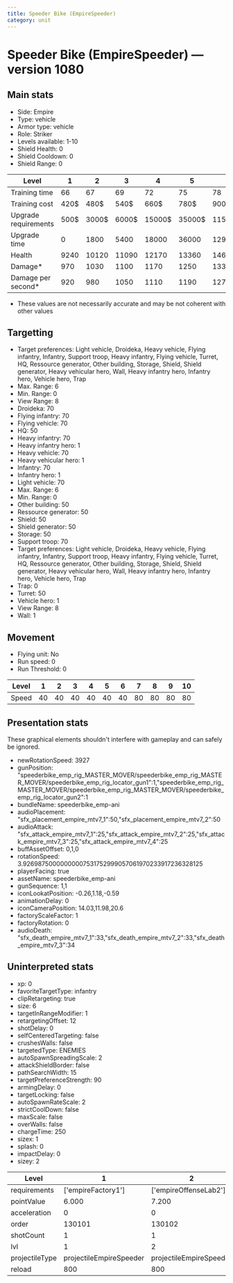 ```yaml
---
title: Speeder Bike (EmpireSpeeder)
category: unit
---
```


# Speeder Bike (EmpireSpeeder) — version 1080

## Main stats

  * Side: Empire
  * Type: vehicle
  * Armor type: vehicle
  * Role: Striker
  * Levels available: 1-10
  * Shield Health: 0
  * Shield Cooldown: 0
  * Shield Range: 0

|Level               |1   |2    |3    |4     |5     |6      |7      |8      |9       |10      |
|--------------------|----|-----|-----|------|------|-------|-------|-------|--------|--------|
|Training time       |66  |67   |69   |72    |75    |78     |81     |168    |174     |180     |
|Training cost       |420$|480$ |540$ |660$  |780$  |900$   |1020$  |1200$  |1260$   |1380$   |
|Upgrade requirements|500$|3000$|6000$|15000$|35000$|115000$|175000$|350000$|1000000$|2000000$|
|Upgrade time        |0   |1800 |5400 |18000 |36000 |129600 |216000 |345600 |518400  |777600  |
|Health              |9240|10120|11090|12170 |13360 |14690  |16160  |17790  |19610   |21640   |
|Damage*             |970 |1030 |1100 |1170  |1250  |1330   |1420   |1520   |1620    |1730    |
|Damage per second*  |920 |980  |1050 |1110  |1190  |1270   |1620   |1740   |1850    |1980    |

* These values are not necessarily accurate and may be not coherent with other values

## Targetting

  * Target preferences: Light vehicle, Droideka, Heavy vehicle, Flying infantry, Infantry, Support troop, Heavy infantry, Flying vehicle, Turret, HQ, Ressource generator, Other building, Storage, Shield, Shield generator, Heavy vehicular hero, Wall, Heavy infantry hero, Infantry hero, Vehicle hero, Trap
  * Max. Range: 6
  * Min. Range: 0
  * View Range: 8
  * Droideka: 70
  * Flying infantry: 70
  * Flying vehicle: 70
  * HQ: 50
  * Heavy infantry: 70
  * Heavy infantry hero: 1
  * Heavy vehicle: 70
  * Heavy vehicular hero: 1
  * Infantry: 70
  * Infantry hero: 1
  * Light vehicle: 70
  * Max. Range: 6
  * Min. Range: 0
  * Other building: 50
  * Ressource generator: 50
  * Shield: 50
  * Shield generator: 50
  * Storage: 50
  * Support troop: 70
  * Target preferences: Light vehicle, Droideka, Heavy vehicle, Flying infantry, Infantry, Support troop, Heavy infantry, Flying vehicle, Turret, HQ, Ressource generator, Other building, Storage, Shield, Shield generator, Heavy vehicular hero, Wall, Heavy infantry hero, Infantry hero, Vehicle hero, Trap
  * Trap: 0
  * Turret: 50
  * Vehicle hero: 1
  * View Range: 8
  * Wall: 1

## Movement

  * Flying unit: No
  * Run speed: 0
  * Run Threshold: 0

|Level|1 |2 |3 |4 |5 |6 |7 |8 |9 |10|
|-----|--|--|--|--|--|--|--|--|--|--|
|Speed|40|40|40|40|40|40|80|80|80|80|

## Presentation stats

These graphical elements shouldn't interfere with gameplay and can safely be ignored.

  * newRotationSpeed: 3927
  * gunPosition: "speederbike_emp_rig_MASTER_MOVER/speederbike_emp_rig_MASTER_MOVER/speederbike_emp_rig_locator_gun1":1,"speederbike_emp_rig_MASTER_MOVER/speederbike_emp_rig_MASTER_MOVER/speederbike_emp_rig_locator_gun2":1
  * bundleName: speederbike_emp-ani
  * audioPlacement: "sfx_placement_empire_mtv7_1":50,"sfx_placement_empire_mtv7_2":50
  * audioAttack: "sfx_attack_empire_mtv7_1":25,"sfx_attack_empire_mtv7_2":25,"sfx_attack_empire_mtv7_3":25,"sfx_attack_empire_mtv7_4":25
  * buffAssetOffset: 0,1,0
  * rotationSpeed: 3.92698750000000007531752999057061970233917236328125
  * playerFacing: true
  * assetName: speederbike_emp-ani
  * gunSequence: 1,1
  * iconLookatPosition: -0.26,1.18,-0.59
  * animationDelay: 0
  * iconCameraPosition: 14.03,11.98,20.6
  * factoryScaleFactor: 1
  * factoryRotation: 0
  * audioDeath: "sfx_death_empire_mtv7_1":33,"sfx_death_empire_mtv7_2":33,"sfx_death_empire_mtv7_3":34

## Uninterpreted stats

  * xp: 0
  * favoriteTargetType: infantry
  * clipRetargeting: true
  * size: 6
  * targetInRangeModifier: 1
  * retargetingOffset: 12
  * shotDelay: 0
  * selfCenteredTargeting: false
  * crushesWalls: false
  * targetedType: ENEMIES
  * autoSpawnSpreadingScale: 2
  * attackShieldBorder: false
  * pathSearchWidth: 15
  * targetPreferenceStrength: 90
  * armingDelay: 0
  * targetLocking: false
  * autoSpawnRateScale: 2
  * strictCoolDown: false
  * maxScale: false
  * overWalls: false
  * chargeTime: 250
  * sizex: 1
  * splash: 0
  * impactDelay: 0
  * sizey: 2

|Level         |1                      |2                      |3                      |4                      |5                      |6                      |7                             |8                             |9                             |10                            |
|--------------|-----------------------|-----------------------|-----------------------|-----------------------|-----------------------|-----------------------|------------------------------|------------------------------|------------------------------|------------------------------|
|requirements  |['empireFactory1']     |['empireOffenseLab2']  |['empireOffenseLab3']  |['empireOffenseLab4']  |['empireOffenseLab5']  |['empireOffenseLab6']  |['empireOffenseLab7']         |['empireOffenseLab8']         |['empireOffenseLab9']         |['empireOffenseLab10']        |
|pointValue    |6.000                  |7.200                  |8.400                  |9.600                  |10.800                 |12.000                 |13.200                        |14.400                        |15.600                        |18.000                        |
|acceleration  |0                      |0                      |0                      |0                      |0                      |0                      |8                             |8                             |8                             |8                             |
|order         |130101                 |130102                 |130103                 |130104                 |130105                 |130106                 |130107                        |130108                        |130109                        |130110                        |
|shotCount     |1                      |1                      |1                      |1                      |1                      |1                      |2                             |2                             |2                             |2                             |
|lvl           |1                      |2                      |3                      |4                      |5                      |6                      |7                             |8                             |9                             |10                            |
|projectileType|projectileEmpireSpeeder|projectileEmpireSpeeder|projectileEmpireSpeeder|projectileEmpireSpeeder|projectileEmpireSpeeder|projectileEmpireSpeeder|projectileEmpireSpeederUpgrade|projectileEmpireSpeederUpgrade|projectileEmpireSpeederUpgrade|projectileEmpireSpeederUpgrade|
|reload        |800                    |800                    |800                    |800                    |800                    |800                    |625                           |625                           |625                           |625                           |

